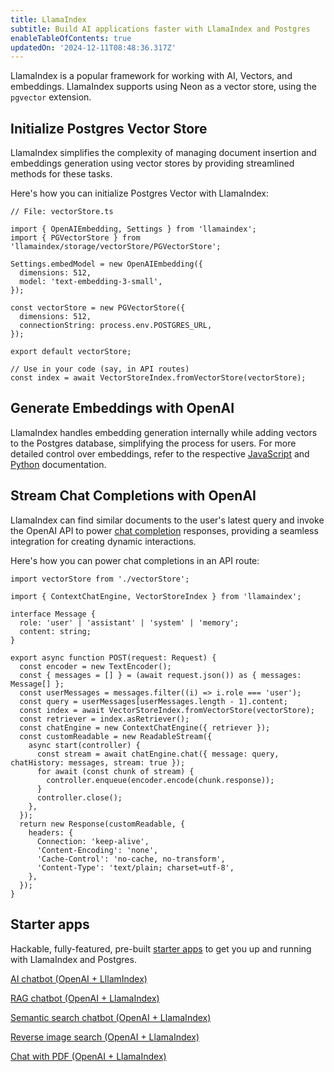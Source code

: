 ```yaml
---
title: LlamaIndex
subtitle: Build AI applications faster with LlamaIndex and Postgres
enableTableOfContents: true
updatedOn: '2024-12-11T08:48:36.317Z'
---
```


LlamaIndex is a popular framework for working with AI, Vectors, and embeddings. LlamaIndex supports using Neon as a vector store, using the `pgvector` extension.

## Initialize Postgres Vector Store

LlamaIndex simplifies the complexity of managing document insertion and embeddings generation using vector stores by providing streamlined methods for these tasks.

Here's how you can initialize Postgres Vector with LlamaIndex:

```tsx
// File: vectorStore.ts

import { OpenAIEmbedding, Settings } from 'llamaindex';
import { PGVectorStore } from 'llamaindex/storage/vectorStore/PGVectorStore';

Settings.embedModel = new OpenAIEmbedding({
  dimensions: 512,
  model: 'text-embedding-3-small',
});

const vectorStore = new PGVectorStore({
  dimensions: 512,
  connectionString: process.env.POSTGRES_URL,
});

export default vectorStore;

// Use in your code (say, in API routes)
const index = await VectorStoreIndex.fromVectorStore(vectorStore);
```

## Generate Embeddings with OpenAI

LlamaIndex handles embedding generation internally while adding vectors to the Postgres database, simplifying the process for users. For more detailed control over embeddings, refer to the respective [JavaScript](https://ts.llamaindex.ai/docs/llamaindex/modules/models/embeddings/openai) and [Python](https://docs.llamaindex.ai/en/stable/examples/embeddings/OpenAI) documentation.

## Stream Chat Completions with OpenAI

LlamaIndex can find similar documents to the user's latest query and invoke the OpenAI API to power [chat completion](https://platform.openai.com/docs/guides/text-generation/chat-completions-api) responses, providing a seamless integration for creating dynamic interactions.

Here's how you can power chat completions in an API route:

```tsx
import vectorStore from './vectorStore';

import { ContextChatEngine, VectorStoreIndex } from 'llamaindex';

interface Message {
  role: 'user' | 'assistant' | 'system' | 'memory';
  content: string;
}

export async function POST(request: Request) {
  const encoder = new TextEncoder();
  const { messages = [] } = (await request.json()) as { messages: Message[] };
  const userMessages = messages.filter((i) => i.role === 'user');
  const query = userMessages[userMessages.length - 1].content;
  const index = await VectorStoreIndex.fromVectorStore(vectorStore);
  const retriever = index.asRetriever();
  const chatEngine = new ContextChatEngine({ retriever });
  const customReadable = new ReadableStream({
    async start(controller) {
      const stream = await chatEngine.chat({ message: query, chatHistory: messages, stream: true });
      for await (const chunk of stream) {
        controller.enqueue(encoder.encode(chunk.response));
      }
      controller.close();
    },
  });
  return new Response(customReadable, {
    headers: {
      Connection: 'keep-alive',
      'Content-Encoding': 'none',
      'Cache-Control': 'no-cache, no-transform',
      'Content-Type': 'text/plain; charset=utf-8',
    },
  });
}
```

## Starter apps

Hackable, fully-featured, pre-built [starter apps](https://github.com/neondatabase/examples/tree/main/ai/llamaindex) to get you up and running with LlamaIndex and Postgres.

<DetailIconCards>

<a href="https://github.com/neondatabase/examples/tree/main/ai/llamaindex/chatbot-nextjs" description="A Next.js AI chatbot starter app built with OpenAI and LlamaIndex" icon="github">AI chatbot (OpenAI + LllamIndex)</a>

<a href="https://github.com/neondatabase/examples/tree/main/ai/llamaindex/rag-nextjs" description="A Next.js RAG chatbot starter app built with OpenAI and LlamaIndex" icon="github">RAG chatbot (OpenAI + LlamaIndex)</a>

<a href="https://github.com/neondatabase/examples/tree/main/ai/llamaindex/semantic-search-nextjs" description="A Next.js Semantic Search chatbot starter app built with OpenAI and LlamaIndex" icon="github">Semantic search chatbot (OpenAI + LlamaIndex)</a>

<a href="https://github.com/neondatabase/examples/tree/main/ai/llamaindex/reverse-image-search-nextjs" description="A Next.js Reverse Image Search Engine starter app built with OpenAI and LlamaIndex" icon="github">Reverse image search (OpenAI + LlamaIndex)</a>

<a href="https://github.com/neondatabase/examples/tree/main/ai/llamaindex/chat-with-pdf-nextjs" description="A Next.js Chat with PDF chatbot starter app built with OpenAI and LlamaIndex" icon="github">Chat with PDF (OpenAI + LlamaIndex)</a>

</DetailIconCards>
